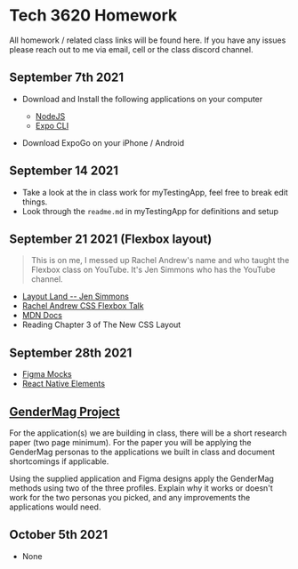 # Tech 3620 Homework

All homework / related class links will be found here. If you have any issues please reach out to me via email, cell or the class discord channel.

## September 7th 2021

- Download and Install the following applications on your computer
  - [NodeJS](https://nodejs.org/en/)
  - [Expo CLI](https://docs.expo.dev/index.html)

- Download ExpoGo on your iPhone / Android

## September 14 2021

- Take a look at the in class work for myTestingApp, feel free to break edit things.
- Look through the `readme.md` in myTestingApp for definitions and setup

## September 21 2021 (Flexbox layout)

> This is on me, I messed up Rachel Andrew's name and who taught the Flexbox class on YouTube. It's Jen Simmons who has the YouTube channel. 

- [Layout Land -- Jen Simmons](https://www.youtube.com/channel/UC7TizprGknbDalbHplROtag)
- [Rachel Andrew CSS Flexbox Talk](https://www.youtube.com/watch?v=hj355PRbwSQ)
- [MDN Docs](https://developer.mozilla.org/en-US/docs/Web/CSS/CSS_Flexible_Box_Layout)
- Reading Chapter 3 of The New CSS Layout

## September 28th 2021

- [Figma Mocks](https://www.figma.com/proto/t1EXEw7Pi3gX0v6IpKXcfL/Weather-Mock?node-id=4%3A8&starting-point-node-id=4%3A8)
- [React Native Elements](https://reactnativeelements.com/)


## [GenderMag Project](https://gendermag.org/index.php)

For the application(s) we are building in class, there will be a short research paper (two page minimum). For the paper you will be applying the GenderMag personas to the applications we built in class and document shortcomings if applicable. 

Using the supplied application and Figma designs apply the GenderMag methods using two of the three profiles. Explain why it works or doesn't work for the two personas you picked, and any improvements the applications would need.

## October 5th 2021
- None